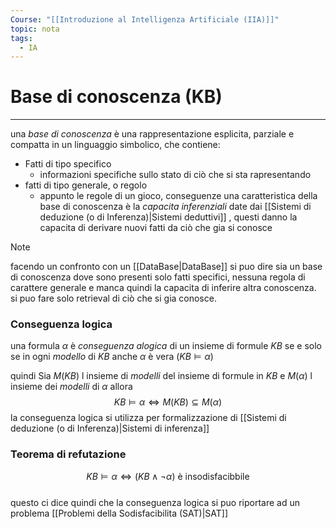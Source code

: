 ```yaml
---
Course: "[[Introduzione al Intelligenza Artificiale (IIA)]]"
topic: nota
tags:
  - IA
---
```


# Base di conoscenza (KB)
---
una _base di conoscenza_ è una rappresentazione esplicita, parziale e compatta in un linguaggio simbolico, che contiene:
- Fatti di tipo specifico
	- informazioni specifiche sullo stato di ciò che si sta rapresentando
- fatti di tipo generale, o regolo
	- appunto le regole di un gioco, conseguenze
una caratteristica della base di conoscenza è la _capacita inferenziali_  date dai [[Sistemi di deduzione (o di Inferenza)|Sistemi deduttivi]] , questi danno la capacita di derivare nuovi fatti da ciò che gia si conosce

>[!note]
>facendo un confronto con un  [[DataBase|DataBase]] si puo dire sia un base di conoscenza dove sono presenti solo fatti specifici, nessuna regola di carattere generale e manca quindi la capacita di inferire altra conoscenza. si puo fare solo retrieval di ciò che si gia conosce.



### Conseguenza logica
una formula $\alpha$ è _conseguenza alogica_ di un insieme di formule $KB$ se e solo se in ogni _modello_ di $KB$ anche $\alpha$ è vera ($KB \models \alpha$)

quindi Sia $M(KB)$ l insieme di _modelli_ del insieme di formule in $KB$ e $M(\alpha)$ l insieme dei _modelli_ di $\alpha$ allora
$$KB \models \alpha \iff M(KB) \subseteq M(\alpha)$$
la conseguenza logica si utilizza per formalizzazione di [[Sistemi di deduzione (o di Inferenza)|Sistemi di inferenza]] 

### Teorema di refutazione 
$$KB \models \alpha \iff (KB \land \lnot \alpha) \text{ è insodisfacibbile}$$  
 questo ci dice quindi che la conseguenza logica si puo riportare ad un problema [[Problemi della Sodisfacibilita (SAT)|SAT]]
 